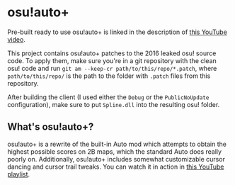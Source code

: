 # osu!auto+

Pre-built ready to use osu!auto+ is linked in the description of [this YouTube video](https://youtu.be/mO3EGy17YoQ).

This project contains osu!auto+ patches to the 2016 leaked osu! source code. To apply them, make sure you're in a git repository with the clean osu! code and run `git am --keep-cr path/to/this/repo/*.patch`, where `path/to/this/repo/` is the path to the folder with `.patch` files from this repository.

After building the client (I used either the `Debug` or the `PublicNoUpdate` configuration), make sure to put `Spline.dll` into the resulting osu! folder.

## What's osu!auto+?

osu!auto+ is a rewrite of the built-in Auto mod which attempts to obtain the highest possible scores on 2B maps, which the standard Auto does really poorly on. Additionally, osu!auto+ includes somewhat customizable cursor dancing and cursor trail tweaks. You can watch it in action in [this YouTube playlist](https://www.youtube.com/playlist?list=PLZnZoQzA8hx4xrr6yJ1nA5gpqVwqBLHun).
